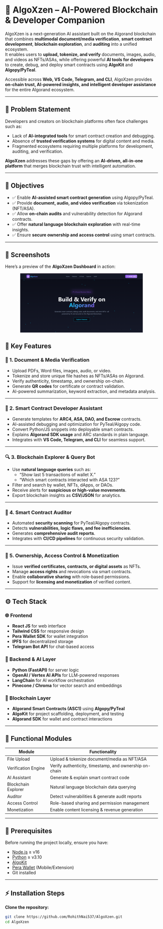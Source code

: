 # 🚀 AlgoXzen – AI-Powered Blockchain & Developer Companion

AlgoXzen is a next-generation AI assistant built on the Algorand blockchain that combines **multimodal document/media verification**, **smart contract development**, **blockchain exploration**, and **auditing** into a unified ecosystem.  
It enables users to **upload, tokenize, and verify** documents, images, audio, and videos as NFTs/ASAs, while offering powerful **AI tools for developers** to create, debug, and deploy smart contracts using **AlgoKit** and **Algopy/PyTeal**.

Accessible across **Web, VS Code, Telegram, and CLI**, AlgoXzen provides **on-chain trust, AI-powered insights, and intelligent developer assistance** for the entire Algorand ecosystem.

---

## 🧠 Problem Statement

Developers and creators on blockchain platforms often face challenges such as:
- Lack of **AI-integrated tools** for smart contract creation and debugging.
- Absence of **trusted verification systems** for digital content and media.
- Fragmented ecosystems requiring multiple platforms for development, auditing, and verification.

**AlgoXzen** addresses these gaps by offering an **AI-driven, all-in-one platform** that merges blockchain trust with intelligent automation.

---

## 🎯 Objectives

- ✅ Enable **AI-assisted smart contract generation** using Algopy/PyTeal.
- ✅ Provide **document, audio, and video verification** via tokenization (NFT/ASA).
- ✅ Allow **on-chain audits** and vulnerability detection for Algorand contracts.
- ✅ Offer **natural language blockchain exploration** with real-time insights.
- ✅ Ensure **secure ownership and access control** using smart contracts.

---

## 📸 Screenshots

Here’s a preview of the **AlgoXzen Dashboard** in action:

<p align="center">
  <img src="projects/AlgoXzen-frontend/public/algoxzen_dashboard.png" alt="AlgoXzen Dashboard Screenshot" width="80%">
</p>

## 🌟 Key Features

### 📄 1. Document & Media Verification
- Upload PDFs, Word files, images, audio, or video.
- Tokenize and store unique file hashes as NFTs/ASAs on Algorand.
- Verify authenticity, timestamp, and ownership on-chain.
- Generate **QR codes** for certificate or contract validation.
- AI-powered summarization, keyword extraction, and metadata analysis.

---

### 🤖 2. Smart Contract Developer Assistant
- Generate templates for **ARC4, ASA, DAO, and Escrow** contracts.
- AI-assisted debugging and optimization for PyTeal/Algopy code.
- Convert Python/JS snippets into deployable smart contracts.
- Explains **Algorand SDK usage** and ARC standards in plain language.
- Integrates with **VS Code, Telegram, and CLI** for seamless support.

---

### 🔍 3. Blockchain Explorer & Query Bot
- Use **natural language queries** such as:
  - “Show last 5 transactions of wallet X.”
  - “Which smart contracts interacted with ASA 123?”
- Filter and search by wallet, NFTs, dApps, or DAOs.
- Receive alerts for **suspicious or high-value movements**.
- Export blockchain insights as **CSV/JSON** for analytics.

---

### 🧾 4. Smart Contract Auditor
- Automated **security scanning** for PyTeal/Algopy contracts.
- Detects **vulnerabilities, logic flaws, and fee inefficiencies**.
- Generates **comprehensive audit reports**.
- Integrates with **CI/CD pipelines** for continuous security validation.

---

### 🔑 5. Ownership, Access Control & Monetization
- Issue **verified certificates, contracts, or digital assets** as NFTs.
- Manage **access rights** and revocations via smart contracts.
- Enable **collaborative sharing** with role-based permissions.
- Support for **licensing and monetization** of verified content.

---

## ⚙️ Tech Stack

### 🌐 Frontend
- **React JS** for web interface  
- **Tailwind CSS** for responsive design  
- **Pera Wallet SDK** for wallet integration  
- **IPFS** for decentralized storage  
- **Telegram Bot API** for chat-based access  

### 🧠 Backend & AI Layer
- **Python (FastAPI)** for server logic  
- **OpenAI / Vertex AI APIs** for LLM-powered responses  
- **LangChain** for AI workflow orchestration  
- **Pinecone / Chroma** for vector search and embeddings  

### 🔗 Blockchain Layer
- **Algorand Smart Contracts (ASC1)** using **Algopy/PyTeal**  
- **AlgoKit** for project scaffolding, deployment, and testing  
- **Algorand SDK** for wallet and contract interactions  

---

## 🧪 Functional Modules

| **Module**          | **Functionality**                                        |
| -------------------- | -------------------------------------------------------- |
| File Upload          | Upload & tokenize document/media as NFT/ASA             |
| Verification Engine  | Verify authenticity, timestamp, and ownership on-chain  |
| AI Assistant         | Generate & explain smart contract code                  |
| Blockchain Explorer  | Natural language blockchain data querying               |
| Auditor              | Detect vulnerabilities & generate audit reports         |
| Access Control       | Role-based sharing and permission management            |
| Monetization         | Enable content licensing & revenue generation           |

---

## 🧾 Prerequisites

Before running the project locally, ensure you have:

- [Node.js](https://nodejs.org/) ≥ v16  
- [Python](https://www.python.org/) ≥ v3.10  
- [AlgoKit](https://github.com/algorandfoundation/algokit-cli)  
- [Pera Wallet](https://perawallet.app/) (Mobile/Extension)  
- Git installed  

---

## ⚡ Installation Steps

**Clone the repository:**
```bash
git clone https://github.com/RohithNai537/AlgoXzen.git
cd AlgoXzen
